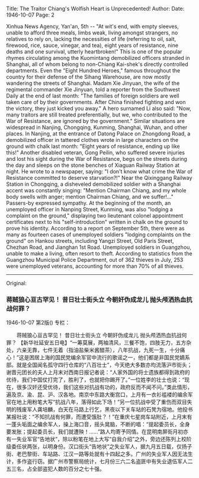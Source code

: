 Title: The Traitor Chiang's Wolfish Heart is Unprecedented!
Author:
Date: 1946-10-07
Page: 2

Xinhua News Agency, Yan'an, 5th -- "At wit's end, with empty sleeves, unable to afford three meals, limbs weak, living amongst strangers, no relatives to rely on, lacking the necessities of life (referring to oil, salt, firewood, rice, sauce, vinegar, and tea), eight years of resistance, nine deaths and one survival, utterly heartbroken!" This is one of the popular rhymes circulating among the Kuomintang demobilized officers stranded in Shanghai, all of whom belong to non-Chiang Kai-shek's directly controlled departments. Even the "Eight Hundred Heroes," famous throughout the country for their defense of the Sihang Warehouse, are now mostly wandering the streets of Shanghai. Madam Xie Jinyuan, the wife of the regimental commander Xie Jinyuan, told a reporter from the Southwest Daily at the end of last month: "The families of foreign soldiers are well taken care of by their governments. After China finished fighting and won the victory, they just kicked you away." A hero surnamed Li also said: "Now, many traitors are still treated preferentially, but we, who contributed to the War of Resistance, are ignored by the government." Similar situations are widespread in Nanjing, Chongqing, Kunming, Shanghai, Wuhan, and other places. In Nanjing, at the entrance of Datong Palace on Zhongdong Road, a demobilized officer in tattered clothes wrote in large characters on the ground with chalk last month: "Eight years of resistance, ending up like this!" Another disabled veteran, Gong Peilin, who suffered severe injuries and lost his sight during the War of Resistance, begs on the streets during the day and sleeps on the stone benches of Xiaguan Railway Station at night. He wrote to a newspaper, saying: "I don't know what crime the War of Resistance committed to deserve starvation?!" Near the Qixinggang Railway Station in Chongqing, a disheveled demobilized soldier with a Shanghai accent was constantly singing: "Mention Chairman Chiang, and my whole body swells with anger; mention Chairman Chiang, and we suffer!..." Passers-by expressed sympathy. At the beginning of the month, an unemployed officer in Nanping Street, Kunming, was also "lodging a complaint on the ground," displaying two lieutenant colonel appointment certificates next to his "self-introduction" written in chalk on the ground to prove his identity. According to a report on September 5th, there were as many as fourteen cases of unemployed soldiers "lodging complaints on the ground" on Hankou streets, including Yangzi Street, Old Paris Street, Chezhan Road, and Jianghan 1st Road. Unemployed soldiers in Guangzhou, unable to make a living, often resort to theft. According to statistics from the Guangzhou Municipal Police Department, out of 362 thieves in July, 253 were unemployed veterans, accounting for more than 70% of all thieves.



<hr /> 

Original: 


### 蒋贼狼心亘古罕见！  昔日壮士街头立  今朝奸伪成龙儿  抛头颅洒热血抗战何罪？

1946-10-07
第2版()
专栏：

　　蒋贼狼心亘古罕见！
    昔日壮士街头立
    今朝奸伪成龙儿
    抛头颅洒热血抗战何罪？
    【新华社延安五日电】“一筹莫展，两袖清风，三餐不饱，四肢无力，五方杂处，六亲无靠，七件无着（指油盐柴米酱醋茶），八年抗战，九死一生，十分痛心！”这是困居上海的国民党编余军官中流行的歌谣之一，他们都是非国民党嫡系部。就是全国闻名孤守四行仓库的“八百壮士”，今天绝大多数亦均流落沪市街头；谢晋元团长的夫人上月末对西南日报记者说：“人家外国的将士遗族都得到政府的优待，我们中国仗打完了，胜利了，也就把你踢开了。”一位姓李的壮士也说：“现在，很多汉奸还受优待，我们这些对抗战有功的，政府反而不闻不问。”类此情形，遍及京、渝、昆、沪、汉各地。南京中东路大衡宫口，上月有一衣衫褴褛的编余军官在地上用粉笔大写“抗战八年，落得如此下场！”另一位抗战中受了重伤而双目失明的残废军人龚培麟，白天在马路上行乞，黑夜以下关车站的石凳为宿地。他投书某报社说：“不知抗战有何罪，而遭受饿肚？！”在重庆七星岗车站附近，上月末有一蓬头垢面之编余军人，操上海口音，摇头晃脑，不断的唱：“提起委员长，全身要发胀；提起委员长，我们就遭殃！……”路人均寄予同情。在昆明南屏街月初亦有一失业军官“告地状”，除以粉笔在地上大写“自我介绍”之外，旁边还陈列上校阶级委任状两张，以明身份。汉口街头“告地状”之失业军人，据九月五日载，仅扬子街、老巴黎街、车站路、江汉一路等处就有十四起之多。广州的失业军人因无法生计，多作盗行窃。据广州市警察局统计，七月份三六二名盗匪中有失业退伍军人二五三名，占全部盗犯人数的百分之七十强。
